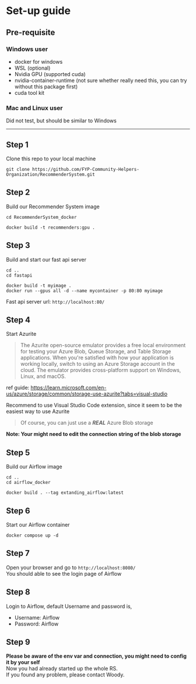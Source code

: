 # Set-up guide
## Pre-requisite
### Windows user
- docker for windows
- WSL (optional)
- Nvidia GPU (supported cuda)
- nvidia-container-runtime (not sure whether really need this, you can try without this package first)
- cuda tool kit
### Mac and Linux user
Did not test, but should be similar to Windows 

---
## Step 1
Clone this repo to your local machine 
```
git clone https://github.com/FYP-Community-Helpers-Organization/RecommenderSystem.git
```
## Step 2
Build our Recommender System image
```
cd RecommenderSystem_docker
```
```
docker build -t recommenders:gpu .
```
## Step 3
Build and start our fast api server
```
cd ..
cd fastapi
```
```
docker build -t myimage .
docker run --gpus all -d --name mycontainer -p 80:80 myimage
```
Fast api server url: `http://localhost:80/`
## Step 4
Start Azurite  
> The Azurite open-source emulator provides a free local environment for testing your Azure Blob, Queue Storage, and Table Storage applications. When you're satisfied with how your application is working locally, switch to using an Azure Storage account in the cloud. The emulator provides cross-platform support on Windows, Linux, and macOS.  

ref guide: https://learn.microsoft.com/en-us/azure/storage/common/storage-use-azurite?tabs=visual-studio

Recommend to use Visual Studio Code extension, since it seem to be the easiest way to use Azurite  
> Of course, you can just use a ***REAL*** Azure Blob storage  

**Note: Your might need to edit the connection string of the blob storage**  
## Step 5
Build our Airflow image
```
cd ..
cd airflow_docker
```
```
docker build . --tag extanding_airflow:latest
```
## Step 6
Start our Airflow container
```
docker compose up -d
```
## Step 7
Open your browser and go to `http://localhost:8080/` \
You should able to see the login page of Airflow
## Step 8
Login to Airflow, default Username and password is, 
- Username: Airflow
- Password: Airflow
## Step 9
**Please be aware of the env var and connection, you might need to config it by your self**  
Now you had already started up the whole RS. \
If you found any problem, please contact Woody.
